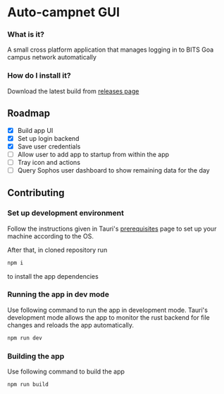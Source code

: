 # Auto-campnet GUI

### What is it?

A small cross platform application that manages logging in to BITS Goa campus network automatically

### How do I install it?

Download the latest build from [releases page](https://github.com/riskycase/auto-campnet-gui/releases)

## Roadmap

- [x] Build app UI
- [x] Set up login backend
- [x] Save user credentials
- [ ] Allow user to add app to startup from within the app
- [ ] Tray icon and actions
- [ ] Query Sophos user dashboard to show remaining data for the day

## Contributing

### Set up development environment

Follow the instructions given in Tauri's [prerequisites](https://tauri.studio/docs/getting-started/prerequisites) page to set up your machine according to the OS.

After that, in cloned repository run
```sh
npm i
```
to install the app dependencies

### Running the app in dev mode

Use following command to run the app in development mode. Tauri's development mode allows the app to monitor the rust backend for file changes and reloads the app automatically.
```sh
npm run dev
```

### Building the app

Use following command to build the app
```sh
npm run build
```
